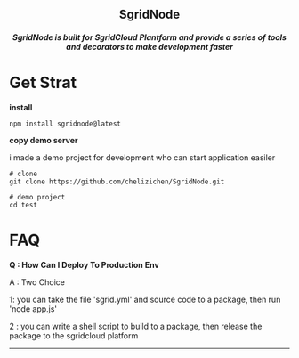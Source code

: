 <h2 align="center">SgridNode</h2>

<h5 align="center">
SgridNode is built for SgridCloud Plantform and provide a series of tools and decorators to make development faster
</h5>

# Get Strat

**install**

````shell
npm install sgridnode@latest
````

**copy demo server**

i made a demo project for development who can start application easiler

````shell
# clone
git clone https://github.com/chelizichen/SgridNode.git

# demo project
cd test 
````

# FAQ

**Q : How Can I Deploy To Production Env**

A : Two Choice

1: you can take the file 'sgrid.yml' and source code to a package, then run 'node app.js'

2 : you can write a shell script to build to a package, then release the package to the sgridcloud platform

****
